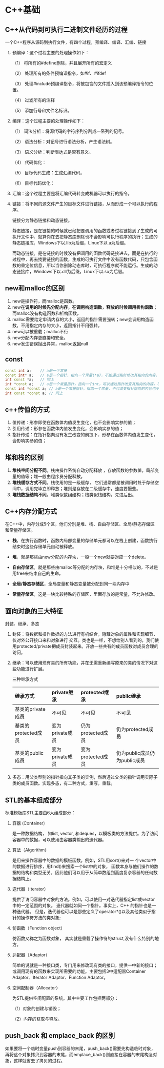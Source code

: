# C++基础

## C++从代码到可执行二进制文件经历的过程

一个C++程序从源码到执行文件，有四个过程，预编译、编译、汇编、链接

1. 预编译：这个过程主要的处理操作如下：

    （1） 将所有的#define删除，并且展开所有的宏定义

    （2） 处理所有的条件预编译指令，如#if、#ifdef

    （3） 处理#include预编译指令，将被包含的文件插入到该预编译指令的位置。

    （4） 过滤所有的注释

    （5） 添加行号和文件名标识。

2. 编译：这个过程主要的处理操作如下：

    （1） 词法分析：将源代码的字符序列分割成一系列的记号。

    （2） 语法分析：对记号进行语法分析，产生语法树。

    （3） 语义分析：判断表达式是否有意义。

    （4） 代码优化：

    （5） 目标代码生成：生成汇编代码。

    （6） 目标代码优化：

3. 汇编：这个过程主要是将汇编代码转变成机器可以执行的指令。

4. 链接：将不同的源文件产生的目标文件进行链接，从而形成一个可以执行的程序。

    链接分为静态链接和动态链接。

    静态链接，是在链接的时候就已经把要调用的函数或者过程链接到了生成的可执行文件中，就算你在去把静态库删除也不会影响可执行程序的执行；生成的静态链接库，Windows下以.lib为后缀，Linux下以.a为后缀。

    而动态链接，是在链接的时候没有把调用的函数代码链接进去，而是在执行的过程中，再去找要链接的函数，生成的可执行文件中没有函数代码，只包含函数的重定位信息，所以当你删除动态库时，可执行程序就不能运行。生成的动态链接库，Windows下以.dll为后缀，Linux下以.so为后缀。

## new和malloc的区别

1. new是操作符，而malloc是函数。
2. new在**调用的时候先分配内存，在调用构造函数，释放的时候调用析构函数**；而malloc没有构造函数和析构函数。
3. malloc需要给定申请内存的大小，返回的指针需要强转；new会调用构造函数，不用指定内存的大小，返回指针不用强转。
4. new可以被重载；malloc不行
5. new分配内存更直接和安全。
6. new发生错误抛出异常，malloc返回null

## const

```cpp
const int a;	// a是一个常量
const int* a;	// a是一个指针，指向一个常量(*a)，不能通过指针修改其指向的内容，但可					以改变指针本身所指向的地址
int const *a;	// 同上
int *const a;	// a是一个常量指针，指向一个int，可以通过指针改变其指向的内容，不可以					改变指向的地址，只能指向该地址
const int *const a;	// a是一个常量指针，指向一个常量，不可改变指针指向的内容也不可以						通过指针改变其指向的内容
int const *const a;	// 同上
```

## c++传值的方式

1. 值传递：形参即使在函数体内值发生变化，也不会影响实参的值；
2. 引用传递：形参在函数体内值发生变化，会影响实参的值；
3. 指针传递：在指针指向没有发生改变的前提下，形参在函数体内值发生变化，会影响实参的值；

## 堆和栈的区别

1. **堆栈空间分配不同**。栈由操作系统自动分配释放 ，存放函数的参数值，局部变量的值等；堆一般由程序员分配释放。
2. **堆栈缓存方式不同**。栈使用的是一级缓存， 它们通常都是被调用时处于存储空间中，调用完毕立即释放；堆则是存放在二级缓存中，速度要慢些。
3. **堆栈数据结构不同**。堆类似数组结构；栈类似栈结构，先进后出。

## C++内存分配方式

在C++中，内存分成5个区，他们分别是堆、栈、自由存储区、全局/静态存储区和常量存储区。

- **栈**，在执行函数时，函数内局部变量的存储单元都可以在栈上创建，函数执行结束时这些存储单元自动被释放。
- **堆**，就是那些由new分配的内存块，一般一个new就要对应一个delete。

- **自由存储区**，就是那些由malloc等分配的内存块，和堆是十分相似的，不过是用free来结束自己的生命。

- **全局/静态存储区**，全局变量和静态变量被分配到同一块内存中

- **常量存储区**，这是一块比较特殊的存储区，里面存放的是常量，不允许修改。

## 面向对象的三大特征

封装、继承、多态

1. 封装：将数据和操作数据的方法进行有机结合，隐藏对象的属性和实现细节，仅对外公开接口来和对象进行 交互。类也是一样，不想给别人看到的，我们使用protected/private把成员封装起来。开放一些共有的成员函数对成员合理的访问。

2. 继承：可以使用现有类的所有功能，并在无需重新编写原来的类的情况下对这些功能进行扩展。

    三种继承方式

    | 继承方式            | private继承     | protected继承     | public继承                   |
    | :------------------ | :-------------- | :---------------- | :--------------------------- |
    | 基类的private成员   | 不可见          | 不可见            | 不可见                       |
    | 基类的protected成员 | 变为private成员 | 仍为protected成员 | 仍为protected成员            |
    | 基类的public成员    | 变为private成员 | 变为protected成员 | 仍为public成员仍为public成员 |

3. 多态：用父类型别的指针指向其子类的实例，然后通过父类的指针调用实际子类的成员函数。实现多态，有二种方式，重写，重载。

## STL的基本组成部分

  标准模板库STL主要由6大组成部分：

1. 容器 (Container)  

      是一种数据结构， 如list, vector, 和deques，以模板类的方法提供。为了访问容器中的数据，可以使用由容器类输出的迭代器。

2. 算法（Algorithm）

      是用来操作容器中的数据的模板函数。例如，STL用sort()来对一 个vector中的数据进行排序，用find()来搜索一个list中的对象， 函数本身与他们操作的数据的结构和类型无关，因此他们可以用于从简单数组到高度复杂容器的任何数据结构上。

3. 迭代器（Iterator）

      提供了访问容器中对象的方法。例如，可以使用一对迭代器指定list或vector中的一定范围的对象。 迭代器就如同一个指针。事实上，C++ 的指针也是一种迭代器。 但是，迭代器也可以是那些定义了operator*()以及其他类似于指针的操作符方法的类对象;

4. 仿函数（Function object）

      仿函数又称之为函数对象， 其实就是重载了操作符的struct,没有什么特别的地方。

5. 适配器（Adaptor）

      简单的说就是一种接口类，专门用来修改现有类的接口，提供一中新的接口；或调用现有的函数来实现所需要的功能。主要包括3中适配器Container Adaptor、Iterator Adaptor、Function Adaptor。

6. 空间配制器（Allocator）

      为STL提供空间配置的系统。其中主要工作包括两部分：

    （1）对象的创建与销毁；

    （2）内存的获取与释放。

## push_back 和 emplace_back 的区别

如果要将一个临时变量push到容器的末尾，push_back()需要先构造临时对象，再将这个对象拷贝到容器的末尾，而emplace_back()则直接在容器的末尾构造对象，这样就省去了拷贝的过程。
